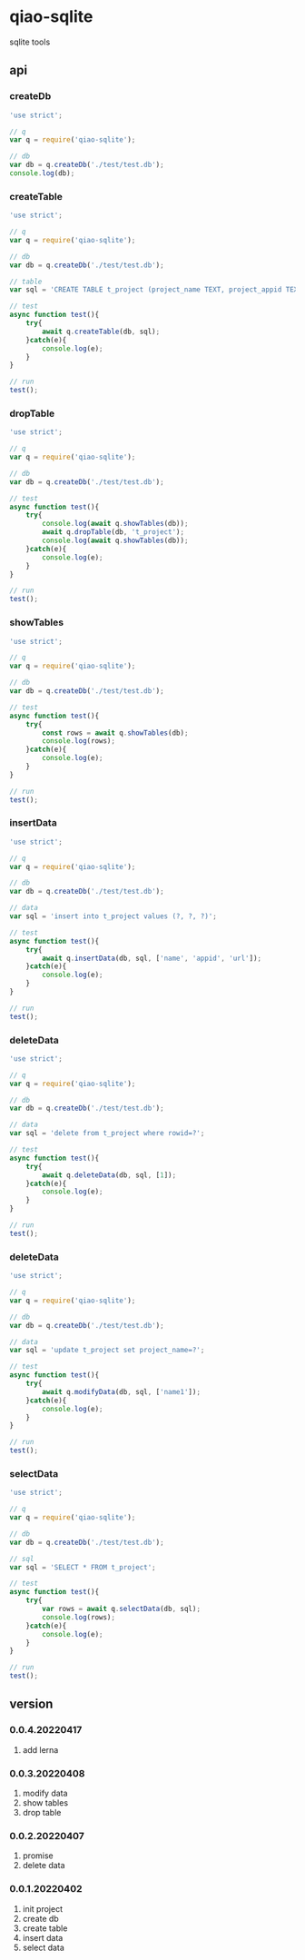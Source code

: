 # qiao-sqlite
sqlite tools

## api
### createDb
```javascript
'use strict';

// q
var q = require('qiao-sqlite');

// db
var db = q.createDb('./test/test.db');
console.log(db);
```

### createTable
```javascript
'use strict';

// q
var q = require('qiao-sqlite');

// db
var db = q.createDb('./test/test.db');

// table
var sql = 'CREATE TABLE t_project (project_name TEXT, project_appid TEXT, project_icon_url TEXT) if not exists';

// test
async function test(){
    try{
        await q.createTable(db, sql);
    }catch(e){
        console.log(e);
    }
}

// run
test();
```

### dropTable
```javascript
'use strict';

// q
var q = require('qiao-sqlite');

// db
var db = q.createDb('./test/test.db');

// test
async function test(){
    try{
        console.log(await q.showTables(db));
        await q.dropTable(db, 't_project');
        console.log(await q.showTables(db));
    }catch(e){
        console.log(e);
    }
}

// run
test();
```

### showTables
```javascript
'use strict';

// q
var q = require('qiao-sqlite');

// db
var db = q.createDb('./test/test.db');

// test
async function test(){
    try{
        const rows = await q.showTables(db);
        console.log(rows);
    }catch(e){
        console.log(e);
    }
}

// run
test();
```

### insertData
```javascript
'use strict';

// q
var q = require('qiao-sqlite');

// db
var db = q.createDb('./test/test.db');

// data
var sql = 'insert into t_project values (?, ?, ?)';

// test
async function test(){
    try{
        await q.insertData(db, sql, ['name', 'appid', 'url']);
    }catch(e){
        console.log(e);
    }
}

// run
test();
```

### deleteData
```javascript
'use strict';

// q
var q = require('qiao-sqlite');

// db
var db = q.createDb('./test/test.db');

// data
var sql = 'delete from t_project where rowid=?';

// test
async function test(){
    try{
        await q.deleteData(db, sql, [1]);
    }catch(e){
        console.log(e);
    }
}

// run
test();
```

### deleteData
```javascript
'use strict';

// q
var q = require('qiao-sqlite');

// db
var db = q.createDb('./test/test.db');

// data
var sql = 'update t_project set project_name=?';

// test
async function test(){
    try{
        await q.modifyData(db, sql, ['name1']);
    }catch(e){
        console.log(e);
    }
}

// run
test();
```

### selectData
```javascript
'use strict';

// q
var q = require('qiao-sqlite');

// db
var db = q.createDb('./test/test.db');

// sql
var sql = 'SELECT * FROM t_project';

// test
async function test(){
    try{
        var rows = await q.selectData(db, sql);
        console.log(rows);
    }catch(e){
        console.log(e);
    }
}

// run
test();
```

## version
### 0.0.4.20220417
1. add lerna

### 0.0.3.20220408
1. modify data
2. show tables
3. drop table

### 0.0.2.20220407
1. promise
2. delete data

### 0.0.1.20220402
1. init project
2. create db
3. create table
4. insert data
5. select data

